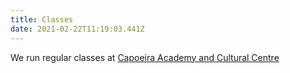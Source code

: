 ```yaml
---
title: Classes
date: 2021-02-22T11:19:03.441Z
---
```

We run regular classes at [Capoeira Academy and Cultural Centre](https://goo.gl/maps/HmgjNiSDD2eQnZXP9)